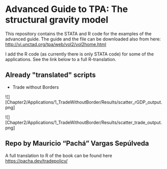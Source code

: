 
Advanced Guide to TPA: The structural gravity model
========================================

This repository contains the STATA and R code for the examples of the
advanced guide. The guide and the file can be downloaded also from
here: http://vi.unctad.org/tpa/web/vol2/vol2home.html

I add the R code (as currently there is only STATA code) for some of
the applications. See the link below to a full R-translation.

Already "translated" scripts
--------------------

- Trade without Borders

![][Chapter2/Applications/1_TradeWithoutBorder/Results/scatter_rGDP_output.png]

![][Chapter2/Applications/1_TradeWithoutBorder/Results/scatter_trade_output.png]


Repo by Mauricio “Pachá” Vargas Sepúlveda
--------------
A full translation to R of the book can be found here https://pacha.dev/tradepolicy/
